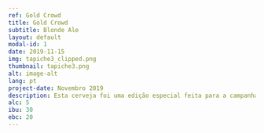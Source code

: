 ```yaml
---
ref: Gold Crowd
title: Gold Crowd
subtitle: Blonde Ale
layout: default
modal-id: 1
date: 2019-11-15
img: tapiche3_clipped.png
thumbnail: tapiche3.png
alt: image-alt
lang: pt
project-date: Novembro 2019
description: Esta cerveja foi uma edição especial feita para a campanha. É uma Blonde Ale com lúpulos biológicos da nossa horta das variedades Golding e Nugget.
alc: 5
ibu: 30
ebc: 20
---
```


